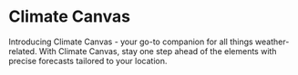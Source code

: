 # Climate Canvas

Introducing Climate Canvas - your go-to companion for all things weather-related. With Climate Canvas, stay one step ahead of the elements with precise forecasts tailored to your location.
